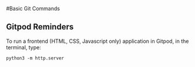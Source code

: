#Basic Git Commands

## Gitpod Reminders

To run a frontend (HTML, CSS, Javascript only) application in Gitpod, in the terminal, type:

`python3 -m http.server`
